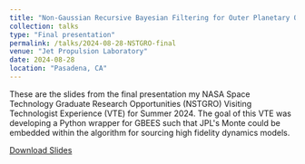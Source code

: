 ```yaml
---
title: "Non-Gaussian Recursive Bayesian Filtering for Outer Planetary Orbilander Navigation"
collection: talks
type: "Final presentation"
permalink: /talks/2024-08-28-NSTGRO-final
venue: "Jet Propulsion Laboratory"
date: 2024-08-28
location: "Pasadena, CA"
---
```


These are the slides from the final presentation my NASA Space Technology Graduate Research Opportunities (NSTGRO) Visiting Technologist Experience (VTE) for Summer 2024. The goal of this VTE was developing a Python wrapper for GBEES such that JPL's Monte could be embedded within the algorithm for sourcing high fidelity dynamics models. 

<p><a href="http://bhanson10.github.io/files/GBEES_JPL_slides_Final.pdf">Download Slides</a></p>
